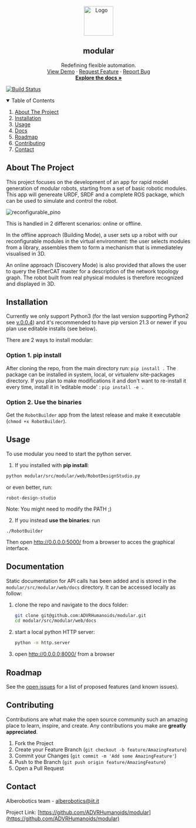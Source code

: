 <!-- PROJECT SHIELDS -->
<!-- These badges can be used once we make the project public -->
<!-- [![Contributors][contributors-shield]][contributors-url]
[![Forks][forks-shield]][forks-url]
[![Stargazers][stars-shield]][stars-url]
[![Issues][issues-shield]][issues-url]
[![MIT License][license-shield]][license-url]
[![LinkedIn][linkedin-shield]][linkedin-url] -->

<!-- PROJECT LOGO -->
<br />
<p align="center">
  <a href="https://github.com/ADVRHumanoids/modular">
    <img src="https://alberobotics.it/images/apple-touch-icon.png" alt="Logo" width="80" height="80">
  </a>

  <h2 align="center">modular</h2>

  <p align="center">
    Redefining flexible automation.
    <br />
    <a href="https://www.youtube.com/channel/UCNyqcpavE5nsVidipXZQ8OQ">View Demo</a>
    ·
    <a href="https://github.com/ADVRHumanoids/modular/issues">Request Feature</a>
    ·
    <a href="https://github.com/ADVRHumanoids/modular/issues">Report Bug</a>
    <br />
    <a href="#documentation"><strong>Explore the docs »</strong></a>
  </p>
</p>

[![Build Status](https://app.travis-ci.com/ADVRHumanoids/modular.svg?token=zJseufwSAzkrEc1mqg8v&branch=python3)](https://app.travis-ci.com/ADVRHumanoids/modular)

<!--
[![codecov](https://codecov.io/gh/ADVRHumanoids/modular/branch/development/graph/badge.svg?token=aW77dBlb1w)](https://codecov.io/gh/ADVRHumanoids/modular)
-->

<!-- TABLE OF CONTENTS -->
<details open="open">
  <summary>Table of Contents</summary>
  <ol>
    <li>
      <a href="#about-the-project">About The Project</a>
      <!-- <ul>
        <li><a href="#built-with">Built With</a></li>
      </ul> -->
    </li>
    <li><a href="#installation">Installation</a></li>
    <li><a href="#usage">Usage</a></li>
    <li><a href="#documentation">Docs</a></li>
    <li><a href="#roadmap">Roadmap</a></li>
    <li><a href="#contributing">Contributing</a></li>
    <!-- <li><a href="#license">License</a></li> -->
    <li><a href="#contact">Contact</a></li>
    <!-- <li><a href="#acknowledgements">Acknowledgements</a></li> -->
  </ol>
</details>

<!-- ABOUT THE PROJECT -->

## About The Project

This project focuses on the development of an app for rapid model generation of modular robots, starting from a set of basic robotic modules.
This app will genereate URDF, SRDF and a complete ROS package, which can be used to simulate and control the robot. 

![reconfigurable_pino](https://alberobotics.it/templates/yootheme/cache/reconfigurable_pino-2e1209e8.png)

This is handled in 2 different scenarios: online or offline.

In the offline approach (Building Mode), a user sets up a robot with our reconfigurable modules in the virtual environment: the user selects modules from a library, assembles them to form a mechanism that is immediateley visualised in 3D.

An online approach (Discovery Mode) is also provided that allows the user to query the EtherCAT master for a description of the network topology graph. The  robot built from real physical modules is therefore recognized and displayed in 3D. 

<!--
### Built With:

- [Python](https://nodejs.org/en/)
- [Travis-CI](https://travis-ci.com/)
- [ROS melodic]()
- [modular](https://github.com/ADVRHumanoids/modular/)
-->
<!-- - [CodeCov](https://about.codecov.io/) -->

<!-- GETTING STARTED -->

## Installation

Currently we only support Python3 (for the last version supporting Python2 see [v.0.0.4](https://github.com/ADVRHumanoids/modular/releases/tag/v0.0.4)) and it's recommended to have pip version 21.3 or newer if you plan use editable installs (see below).

There are 2 ways to install modular:

### Option 1. **pip install**

After cloning the repo, from the main directory run:
`pip install .`
The package can be installed in system, local, or virtualenv site-packages directory.
If you plan to make modifications it and don't want to re-install it every time, install it in 'editable mode' :
`pip install -e .`

### Option 2. **Use the binaries**
Get the `RobotBuilder` app from the latest release and make it executable (`chmod +x RobotBuilder`).

## Usage

To use modular you need to start the python server.

1. If you installed with **pip install**:

```bash
python modular/src/modular/web/RobotDesignStudio.py
```
or even better, run:
```
robot-design-studio
```
Note: You might need to modify the PATH ;)

2. If you instead **use the binaries**:
run
```
./RobotBuilder
```

Then open <http://0.0.0.0:5000/> from a browser to acces the graphical interface.

## Documentation

Static documentation for API calls has been added and is stored in the `modular/src/modular/web/docs` directory.
It can be accessed locally as follow:

1. clone the repo and navigate to the docs folder:

   ```bash
   git clone git@github.com:ADVRHumanoids/modular.git
   cd modular/src/modular/web/docs
   ```

2. start a local python HTTP server:

   ```bash
   python -m http.server
   ```

3. open <http://0.0.0.0:8000/> from a browser

<!-- ROADMAP -->

## Roadmap

See the [open issues](https://github.com/ADVRHumanoids/modular/issues) for a list of proposed features (and known issues).

<!--See the [Roadmap kanban](https://github.com/ADVRHumanoids/modular/projects/1) for the state of the development. -->

<!-- CONTRIBUTING -->

## Contributing

Contributions are what make the open source community such an amazing place to learn, inspire, and create. Any contributions you make are **greatly appreciated**.

1. Fork the Project
2. Create your Feature Branch (`git checkout -b feature/AmazingFeature`)
3. Commit your Changes (`git commit -m 'Add some AmazingFeature'`)
4. Push to the Branch (`git push origin feature/AmazingFeature`)
5. Open a Pull Request

<!-- TODO:LICENSE - ->
## License

Distributed under the MIT License. See `LICENSE` for more information. -->

<!-- CONTACT -->

## Contact

Alberobotics team - alberobotics@iit.it

Project Link: [https://github.com/ADVRHumanoids/modular](https://github.com/ADVRHumanoids/modular)

<!-- ACKNOWLEDGEMENTS - ->
## Acknowledgements -->

<!-- MARKDOWN LINKS & IMAGES -->
<!-- These will be used once we make the project public -->
<!-- https://www.markdownguide.org/basic-syntax/#reference-style-links - ->

[contributors-shield]: https://img.shields.io/github/contributors/ADVRHumanoids/modular.svg?style=for-the-badge
[contributors-url]: https://github.com/ADVRHumanoids/modular/graphs/contributors
[forks-shield]: https://img.shields.io/github/forks/ADVRHumanoids/modular.svg?style=for-the-badge
[forks-url]: https://github.com/ADVRHumanoids/modular/network/members
[stars-shield]: https://img.shields.io/github/stars/ADVRHumanoids/modular.svg?style=for-the-badge
[stars-url]: https://github.com/ADVRHumanoids/modular/stargazers
[issues-shield]: https://img.shields.io/github/issues/ADVRHumanoids/modular.svg?style=for-the-badge
[issues-url]: https://github.com/ADVRHumanoids/modular/issues
[license-shield]: https://img.shields.io/github/license/ADVRHumanoids/modular.svg?style=for-the-badge
[license-url]: https://github.com/ADVRHumanoids/modular/blob/master/LICENSE.txt
[linkedin-shield]: https://img.shields.io/badge/-LinkedIn-black.svg?style=for-the-badge&logo=linkedin&colorB=555
[linkedin-url]: https://linkedin.com/in/othneildrew
[product-screenshot]: images/screenshot.png -->
